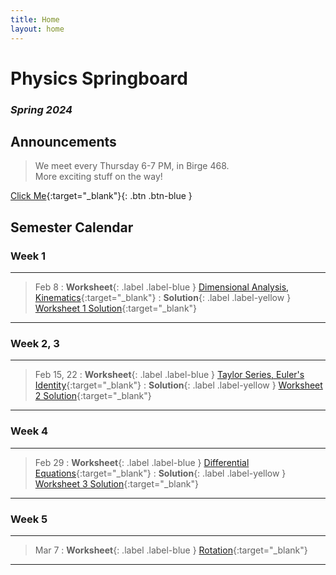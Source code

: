 ```yaml
---
title: Home
layout: home
---
```


<h1> Physics Springboard </h1> 
<h3><em> Spring 2024 </em></h3> 

<h2> Announcements </h2>

> We meet every Thursday 6-7 PM, in Birge 468. <br>
> More exciting stuff on the way! <br>

[Click Me](https://en.wikipedia.org/wiki/Spherical_cow#/media/File:Spot_the_cow.gif){:target="_blank"}{: .btn .btn-blue }

<h2> Semester Calendar </h2>
<h3> Week 1 </h3>

----

> Feb 8
> : **Worksheet**{: .label .label-blue } [Dimensional Analysis, Kinematics](https://drive.google.com/file/d/10vJPJXDSHKpuBoTJ74vp1pKLp0-J3GOS/view?usp=sharing){:target="_blank"}
> : **Solution**{: .label .label-yellow } [Worksheet 1 Solution](https://drive.google.com/file/d/1bcUkEDdHr3BdDSTDJvQerZKAstfOZn-Y/view?usp=sharing){:target="_blank"}

----

<h3> Week 2, 3 </h3>

----

> Feb 15, 22
> : **Worksheet**{: .label .label-blue } [Taylor Series, Euler's Identity](https://drive.google.com/file/d/1li3xGyeM3ptYU8igDaUwWsdKGWMXDs0z/view?usp=sharing){:target="_blank"} 
> : **Solution**{: .label .label-yellow } [Worksheet 2 Solution](https://drive.google.com/file/d/1z0xS9tj_30U0soMKtZ5se-21iSpg5U1I/view?usp=sharing){:target="_blank"}

----

<h3> Week 4 </h3>

----

> Feb 29
> : **Worksheet**{: .label .label-blue } [Differential Equations](https://drive.google.com/file/d/1uwnyGzBEB1e9LM0NZOSKx3m2uUQmdurk/view?usp=sharing){:target="_blank"} 
> : **Solution**{: .label .label-yellow } [Worksheet 3 Solution](https://drive.google.com/file/d/1gI16txzEexOawX-bR8BeTac99Un6FFNZ/view?usp=sharing){:target="_blank"} 

----

<h3> Week 5 </h3>

----

> Mar 7
> : **Worksheet**{: .label .label-blue } [Rotation](https://drive.google.com/file/d/1eYvjAgttusqGDH1FAlgxo33k_cJKZI-t/view?usp=sharing){:target="_blank"} 

----


<!--
----

<h3> Week 2 </h3>

----

> Aug 24
> : **Lecture 1**{: .label .label-blue } [Introduction](https://www.google.com/){:target="_blank"}
> : **Note 1**{: .label .label-green } [Note 1](https://www.google.com/){:target="_blank"}
> : **Lecture Participation 1**{: .label .label-purple } [Lecture Participation 1](https://www.google.com/){:target="_blank"}

> Aug 25
> : **Lab 1**{: .label .label-red } [Prerequisite Coding](https://www.google.com/){:target="_blank"} (due Aug 29)
> : **Homework 1A**{: .label .label-yellow } [Plotting and Permutation Test](https://www.google.com/){:target="_blank"} (due Aug 31)
> : **Homework 1B**{: .label .label-yellow } [Prerequisite Math](https://www.google.com/){:target="_blank"} (due Aug 31)

----
//-->

